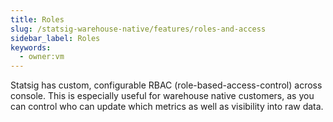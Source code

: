 ```yaml
---
title: Roles
slug: /statsig-warehouse-native/features/roles-and-access
sidebar_label: Roles
keywords:
  - owner:vm
---
```


Statsig has custom, configurable RBAC (role-based-access-control) across console. This is especially useful for warehouse native customers, as you can control who can update which metrics as well as visibility into raw data.

